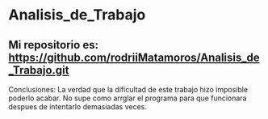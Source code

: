 # Analisis_de_Trabajo
## Mi repositorio es: https://github.com/rodriiMatamoros/Analisis_de_Trabajo.git

Conclusiones: La verdad que la dificultad de este trabajo hizo imposible poderlo acabar. No supe como arrglar el programa para que funcionara despues de intentarlo demasiadas veces.
